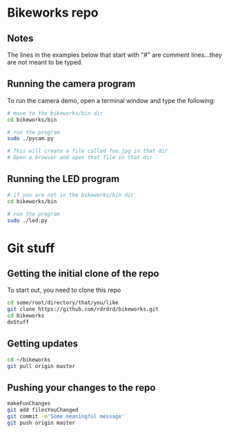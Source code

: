 # Bikeworks repo

## Notes
The lines in the examples below that start with "#" are comment
lines...they are not meant to be typed.

## Running the camera program
To run the camera demo, open a terminal window and type the following:

```bash
# move to the bikeworks/bin dir
cd bikeworks/bin

# run the program
sudo ./pycam.py

# This will create a file called foo.jpg in that dir
# Open a browser and open that file in that dir
```

## Running the LED program

```bash
# if you are not in the bikeworks/bin dir
cd bikeworks/bin

# run the program
sudo ./led.py
```

# Git stuff

## Getting the initial clone of the repo
To start out, you need to clone this repo

```bash
cd some/root/directory/that/you/like
git clone https://github.com/rdrdrd/bikeworks.git
cd bikeworks
doStuff
```

## Getting updates
```bash
cd ~/bikeworks
git pull origin master
```

## Pushing your changes to the repo

```bash
makeFunChanges
git add filesYouChanged
git commit -m'Some meaningful message'
git push origin master
```
